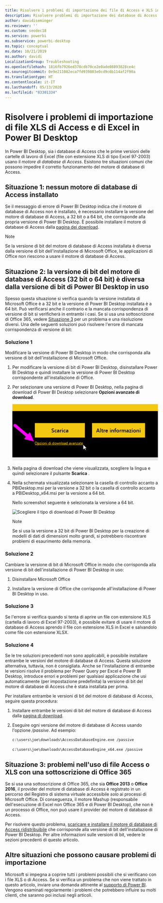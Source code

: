 ```yaml
---
title: Risolvere i problemi di importazione dei file di Access e XLS in Power BI Desktop
description: Risolvere problemi di importazione dei database di Access e fogli di calcolo XLS in Power BI Desktop e Power Query
author: davidiseminger
ms.reviewer: ''
ms.custom: seodec18
ms.service: powerbi
ms.subservice: powerbi-desktop
ms.topic: conceptual
ms.date: 10/21/2019
ms.author: davidi
LocalizationGroup: Troubleshooting
ms.openlocfilehash: 1816fb7926ed378cdb70ce2e0ade08893828ce4c
ms.sourcegitcommit: 0e9e211082eca7fd939803e0cd9c6b114af2f90a
ms.translationtype: HT
ms.contentlocale: it-IT
ms.lasthandoff: 05/13/2020
ms.locfileid: "83301334"
---
```

# <a name="troubleshoot-importing-access-and-excel-xls-files-in-power-bi-desktop"></a>Risolvere i problemi di importazione di file XLS di Access e di Excel in Power BI Desktop

In Power BI Desktop, sia i database di Access che le prime versioni delle cartelle di lavoro di Excel (file con estensione XLS di tipo Excel 97-2003) usano il *motore di database di Access*. Esistono tre situazioni comuni che possono impedire il corretto funzionamento del motore di database di Access.

## <a name="situation-1-no-access-database-engine-is-installed"></a>Situazione 1: nessun motore di database di Access installato

Se il messaggio di errore di Power BI Desktop indica che il motore di database di Access non è installato, è necessario installare la versione del motore di database di Access, a 32 bit o a 64 bit, che corrisponde alla propria versione di Power BI Desktop. È possibile installare il motore di database di Access dalla [pagina dei download](https://www.microsoft.com/download/details.aspx?id=13255).

>[!NOTE]
>Se la versione di bit del motore di database di Access installata è diversa dalla versione di bit dell'installazione di Microsoft Office, le applicazioni di Office non riescono a usare il motore di database di Access.

## <a name="situation-2-the-access-database-engine-bit-version-32-bit-or-64-bit-is-different-from-your-power-bi-desktop-bit-version"></a>Situazione 2: la versione di bit del motore di database di Access (32 bit o 64 bit) è diversa dalla versione di bit di Power BI Desktop in uso

Spesso questa situazione si verifica quando la versione installata di Microsoft Office è a 32 bit e la versione di Power BI Desktop installata è a 64 bit. Può verificarsi anche il contrario e la mancata corrispondenza di versione di bit si verificherà in entrambi i casi. Se si usa una sottoscrizione di Office 365, vedere [Situazione 3](#situation-3-trouble-using-access-or-xls-files-with-an-office-365-subscription) per un problema e una risoluzione diversi. Una delle seguenti soluzioni può risolvere l'errore di mancata corrispondenza di versione di bit:

### <a name="solution-1"></a>Soluzione 1

Modificare la versione di Power BI Desktop in modo che corrisponda alla versione di bit dell'installazione di Microsoft Office. 

1. Per modificare la versione di bit di Power BI Desktop, disinstallare Power BI Desktop e quindi installare la versione di Power BI Desktop corrispondente all'installazione di Office. 

1. Per selezionare una versione di Power BI Desktop, nella pagina di download di Power BI Desktop selezionare **Opzioni avanzate di download**.
   
   ![Opzioni avanzate di download nella pagina di download di Power BI Desktop](media/desktop-access-database-errors/desktop-access-errors-1.png)
   
1. Nella pagina di download che viene visualizzata, scegliere la lingua e quindi selezionare il pulsante **Scarica** . 
 
1. Nella schermata visualizzata selezionare la casella di controllo accanto a PBIDesktop.msi per la versione a 32 bit o la casella di controllo accanto a PBIDesktop_x64.msi per la versione a 64 bit. 

   Nello screenshot seguente è selezionata la versione a 64 bit.
   
   ![Scegliere il tipo di download di Power BI Desktop](media/desktop-access-database-errors/desktop-access-errors-2.png)
   
   >[!NOTE]
   >Se si usa la versione a 32 bit di Power BI Desktop per la creazione di modelli di dati di dimensioni molto grandi, si potrebbero riscontrare problemi di esaurimento della memoria.

### <a name="solution-2"></a>Soluzione 2

Cambiare la versione di bit di Microsoft Office in modo che corrisponda alla versione di bit dell'installazione di Power BI Desktop in uso:

1. Disinstallare Microsoft Office

2. Installare la versione di Office che corrisponde all'installazione di Power BI Desktop in uso.

### <a name="solution-3"></a>Soluzione 3

Se l'errore si verifica quando si tenta di aprire un file con estensione XLS (cartella di lavoro di Excel 97-2003), è possibile evitare di usare il motore di database di Access aprendo il file con estensione XLS in Excel e salvandolo come file con estensione XLSX.

### <a name="solution-4"></a>Soluzione 4

Se le tre soluzioni precedenti non sono applicabili, è possibile installare entrambe le versioni del motore di database di Access. Questa soluzione alternativa, tuttavia, non è consigliata. Anche se l'installazione di entrambe le versioni risolve il problema per Power Query per Excel e Power BI Desktop, introduce errori e problemi per qualsiasi applicazione che usi automaticamente (per impostazione predefinita) la versione di bit del motore di database di Access che è stata installata per prima. 

Per installare entrambe le versioni di bit del motore di database di Access, seguire questa procedura:

1. Installare entrambe le versioni di bit del motore di database di Access dalla [pagina di download](https://www.microsoft.com/download/details.aspx?id=13255). 

1. Eseguire ogni versione del motore di database di Access usando l'opzione */passive*. Ad esempio:
   
       c:\users\joe\downloads\AccessDatabaseEngine.exe /passive
   
       c:\users\joe\downloads\AccessDatabaseEngine_x64.exe /passive

## <a name="situation-3-trouble-using-access-or-xls-files-with-an-office-365-subscription"></a>Situazione 3: problemi nell'uso di file Access o XLS con una sottoscrizione di Office 365

Se si usa una sottoscrizione di Office 365, che sia **Office 2013** o **Office 2016**, il provider del motore di database di Access è registrato in un percorso del Registro di sistema virtuale accessibile *solo* ai processi di Microsoft Office. Di conseguenza, il motore Mashup (responsabile dell'esecuzione di Excel non Office 365 e di Power BI Desktop), che non è un processo di Office, non può usare il provider del motore di database di Access.

Per risolvere questo problema, [scaricare e installare il motore di database di Access ridistribuibile](https://www.microsoft.com/download/details.aspx?id=13255) che corrisponde alla versione di bit dell'installazione di Power BI Desktop. Per altre informazioni sulle versioni di bit, vedere le sezioni precedenti di questo articolo.

## <a name="other-situations-that-can-cause-import-issues"></a>Altre situazioni che possono causare problemi di importazione

Microsoft si impegna a coprire tutti i problemi possibili che si verificano con i file XLS o di Access. Se si verifica un problema che non viene trattato in questo articolo, inviare una domanda attinente al [supporto di Power BI](https://powerbi.microsoft.com/support/). Vengono esaminati regolarmente i problemi che potrebbero influire su molti clienti, che saranno poi inclusi negli articoli.

